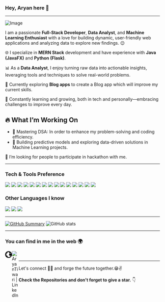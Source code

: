 ### Hey, Aryan here 👋

---

![Image](https://github.com/user-attachments/assets/9eb7fe78-7115-4a83-aaad-bcc8db004b38)

I am a passionate **Full-Stack Developer**, **Data Analyst**, and **Machine Learning Enthusiast** with a love for building dynamic, user-friendly web applications and analyzing data to explore new findings. :wink:

🌐 I specialize in **MERN Stack** development and have experience with **Java (JavaFX)** and **Python (Flask)**.

📊 As a **Data Analyst**, I enjoy turning raw data into actionable insights, leveraging tools and techniques to solve real-world problems.

🔭 Currently exploring **Blog apps** to create a Blog app which will improve my current skills.

🧠 Constantly learning and growing, both in tech and personally—embracing challenges to improve every day.
 
<h2>🔥 What I’m Working On</h2>
<ul>
  <li>
    🚀 Mastering DSA: In order to enhance my problem-solving and coding efficiency.
  </li>
  <li>
    🤖 Building predictive models and exploring data-driven solutions in Machine Learning projects.
  </li>
</ul>
 
 🤔 I’m looking for people to participate in hackathon with me.

---


### Tech & Tools Preference

<img src = "https://img.shields.io/badge/-HTML5-E34F26?style=flat&logo=html5&logoColor=white"> <img src = "https://img.shields.io/badge/-CSS3-1572B6?style=flat&logo=css3&logoColor=white">
<img src="https://img.shields.io/badge/-JavaScript-eed718?style=flat&logo=javascript&logoColor=ffffff">
<img src="https://img.shields.io/badge/-React-000000?style=flat&logo=react&logoColor=00c8ff">
<img src="https://img.shields.io/badge/-MongoDB-4DB33D?style=flat&logo=mongodb&logoColor=FFFFFF">
<img src="https://img.shields.io/badge/-MySQL-F29111?style=flat&logo=mysql&logoColor=FFFFFF">
<img src="https://img.shields.io/badge/-Express.js-787878?style=flat">
<img src="https://img.shields.io/badge/-Node.js-3C873A?style=flat&logo=Node.js&logoColor=white">
<img src="http://img.shields.io/badge/-Github-000000?style=flat&logo=github&logoColor=FFFFFF">
<img src="http://img.shields.io/badge/-Vercel-black?style=flat&logo=vercel&logoColor=white">
<img src="https://img.shields.io/badge/-PostgreSQL-336791?style=flat&logo=postgresql&logoColor=white">
<img src="https://img.shields.io/badge/-JavaFX-2C2255?style=flat&logo=java&logoColor=white">
<img src="https://img.shields.io/badge/-RESTful%20API-4BAF4F?style=flat&logo=api&logoColor=white">
<img src="https://img.shields.io/badge/-Socket.io-010101?style=flat&logo=socket.io&logoColor=white">
<img src="https://img.shields.io/badge/-Flask-000000?style=flat&logo=flask&logoColor=white">


### Other Languages I know
<img src="http://img.shields.io/badge/-Java-F89820?style=flat&logo=java&logoColor=white"> <img src="https://img.shields.io/badge/-C%20&%20C++-659ad2?style=flat&logo=c%2B%2B&logoColor=ffffff"> <img src="https://img.shields.io/badge/-Python-black?style=flat&logo=python&logoColor=white"> 

---

[![GitHub Summary](https://github-profile-summary-cards.vercel.app/api/cards/profile-details?username=TiwariAry&theme=github_dark)](https://github.com/vn7n24fzkq/github-profile-summary-cards)
![GitHub stats](https://github-readme-stats.vercel.app/api?username=TiwariAry&show_icons=true&hide_border=true)

---


### You can find in me in the web 🌍
[<img align="left" alt="AryanTiwari" width="22px" src="https://raw.githubusercontent.com/iconic/open-iconic/master/svg/globe.svg" />][linkedin]
[<img align="left" alt="AryanTiwari | LinkedIn" width="22px" src="https://cdn.jsdelivr.net/npm/simple-icons@v3/icons/linkedin.svg" />][linkedin]


<br/>


---

Let's connect 👨‍💻 and forge the future together.😁✌

**Check the Repositories and don't forget to give a star.** 👇

[linkedin]: https://www.linkedin.com/in/aryan-tiwari-6844a9250/
